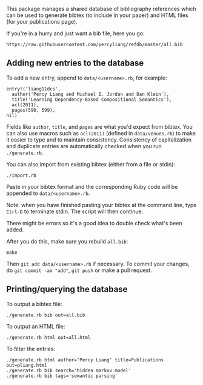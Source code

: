 This package manages a shared database of bibliography references which can be
used to generate bibtex (to include in your paper) and HTML files (for
your publications page).

If you're in a hurry and just want a bib file, here you go:

    https://raw.githubusercontent.com/percyliang/refdb/master/all.bib

## Adding new entries to the database

To add a new entry, append to `data/<username>.rb`, for example:

    entry!('liang11dcs',
      author('Percy Liang and Michael I. Jordan and Dan Klein'),
      title('Learning Dependency-Based Compositional Semantics'),
      acl(2011),
      pages(590, 599),
    nil)

Fields like `author`, `title`, and `pages` are what you'd expect from bibtex.
You can also use macros such as `acl(2011)` (defined in `data/venues.rb`) to
make it easier to type and to maintain consistency.  Consistency of
capitalization and duplicate entries are automatically checked when you run
`./generate.rb`.

You can also import from existing bibtex (either from a file or stdin):

    ./import.rb

Paste in your bibtex format and the corresponding Ruby code will be appended to
`data/<username>.rb`.

Note: when you have finished pasting your bibtex at the command line, type
`Ctrl-D` to terminate stdin. The script will then continue.

There might be errors so it's a good idea to double check
what's been added.

After you do this, make sure you rebuild `all.bib`:

    make

Then `git add data/<username>.rb` if necessary.  To commit your changes, do
`git commit -am "add"`, `git push` or make a pull request.

## Printing/querying the database

To output a bibtex file:

    ./generate.rb bib out=all.bib

To output an HTML file:

    ./generate.rb html out=all.html

To filter the entries:

    ./generate.rb html author='Percy Liang' title=Publications out=pliang.html
    ./generate.rb bib search='hidden markov model'
    ./generate.rb bib tags='semantic parsing'
